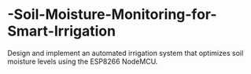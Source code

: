 # -Soil-Moisture-Monitoring-for-Smart-Irrigation
Design and implement an automated irrigation system that optimizes soil moisture levels using the ESP8266 NodeMCU.
